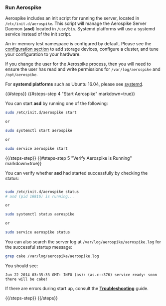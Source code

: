 <a name="run"></a>
### Run Aerospike

Aerospike includes an init script for running the server, located in `/etc/init.d/aerospike`. This script will manage the Aerospike Server Daemon (**asd**) located in `/usr/bin`. Systemd platforms will use a systemd service instead of the init script.

An in-memory test namespace is configured by default. Please see the [configuration section](/docs/operations/configure) to add storage devices, configure a cluster, and tune your configuration to your hardware.

If you change the user for the Aerospike process, then you will need to ensure the user has read and write permissions for `/var/log/aerospike` and `/opt/aerospike`.

For **systemd platforms** such as Ubuntu 16.04, please see [systemd](/docs/operations/manage/aerospike/systemd).

{{#steps}}
{{#steps-step 4 "Start Aerospike" markdown=true}}

You can start **asd** by running one of the following:

```bash
sudo /etc/init.d/aerospike start

or

sudo systemctl start aerospike

or

sudo service aerospike start

```

{{/steps-step}}
{{#steps-step 5 "Verify Aerospike is Running" markdown=true}}

You can verify whether **asd** had started successfully by checking the status:

```bash

sudo /etc/init.d/aerospike status
# asd (pid 16816) is running...

or

sudo systemctl status aerospike

or

sudo service aerospike status


```

You can also search the server log at `/var/log/aerospike/aerospike.log` for the
successful startup message:

```bash
grep cake /var/log/aerospike/aerospike.log
```
You should see:
```
Jun 22 2014 03:35:33 GMT: INFO (as): (as.c::376) service ready: soon there will be cake!
```

If there are errors during start up, consult the **[Troubleshooting]({{book.baseurl}}/operations/troubleshoot/startup)** guide.

{{/steps-step}}
{{/steps}}

